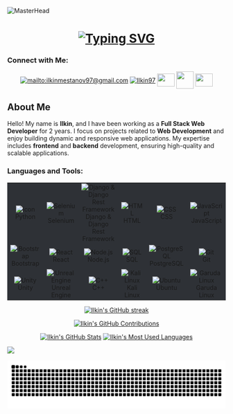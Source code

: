 
 ![MasterHead](https://user-images.githubusercontent.com/63905637/145709095-4f7e73cb-e52e-44fa-99a5-58a96ac4ff0c.gif)

<h1 align="center">
  <a href="https://git.io/typing-svg">
    <img src="https://readme-typing-svg.demolab.com?font=Sixtyfour&size=24&pause=1000&color=AAD102&center=true&vCenter=true&random=false&width=600&height=100&lines=Hi+%F0%9F%91%8B%2C+I'm+Ilkin;Full+Stack+Web+Developer" alt="Typing SVG" />
  </a>
</h1>

<h3 align="left">Connect with Me:</h3>
<p align="center">
<a href="mailto:ilkinmestanov97@gmail.com" target="blank"><img align="center"
src="https://upload.wikimedia.org/wikipedia/commons/8/8c/Gmail_Icon_%282013-2020%29.svg"
alt="mailto:ilkinmestanov97@gmail.com" height="30" width="40" /></a>
<a href="https://www.facebook.com//" target="blank"><img align="center"
src="https://raw.githubusercontent.com/rahuldkjain/github-profile-readme-generator/master/src/images/icons/Social/facebook.svg"
alt="Ilkin97" height="30" width="40" /></a>
<a href="https://instagram.com/" target="blank"><img align="center"
src="https://raw.githubusercontent.com/rahuldkjain/github-profile-readme-generator/master/src/images/icons/Social/instagram.svg"
alt="" height="30" width="40" /></a>
<a href="https://discord.gg/" target="blank"><img align="center"
src="https://raw.githubusercontent.com/rahuldkjain/github-profile-readme-generator/master/src/images/icons/Social/discord.svg"
alt="" height="40" width="40" /></a>
<a href="https://www.linkedin.com/in//" target="blank"><img align="center"
src="https://raw.githubusercontent.com/rahuldkjain/github-profile-readme-generator/master/src/images/icons/Social/linked-in-alt.svg"
alt="" height="30" width="40" /></a>
</p>

## About Me
Hello! My name is **Ilkin**, and I have been working as a **Full Stack Web Developer** for 2 years. I focus on projects related to **Web Development** and enjoy building dynamic and responsive web applications. My expertise includes **frontend** and **backend** development, ensuring high-quality and scalable applications.

<h3 align="left">Languages and Tools:</h3>

<table align="center" style="background-color:#2e3136; width:100%;">
  <tr>
    <td align="center" width="96">
      <img src="https://techstack-generator.vercel.app/python-icon.svg" alt="icon" width="60" height="65" />
      <br>Python
    </td>
    <td align="center" width="96">
      <img src="https://upload.wikimedia.org/wikipedia/commons/d/d5/Selenium_Logo.png" width="65" height="65" alt="Selenium" />
      <br>Selenium
    </td>
    <td align="center" width="96">
      <img src="https://skillicons.dev/icons?i=django" width="65" height="65" alt="Django & Django Rest Framework" />
      <br>Django & Django Rest Framework
    </td>
    <td align="center" width="96">
      <img src="https://skillicons.dev/icons?i=html" width="65" height="65" alt="HTML" />
      <br>HTML
    </td>
    <td align="center" width="96">
      <img src="https://skillicons.dev/icons?i=css" width="65" height="65" alt="CSS" />
      <br>CSS
    </td>
    <td align="center" width="96">
      <img src="https://skillicons.dev/icons?i=javascript" width="65" height="65" alt="JavaScript" />
      <br>JavaScript
    </td>
  </tr>
  <tr>
    <td align="center" width="96">
      <img src="https://skillicons.dev/icons?i=bootstrap" width="65" height="65" alt="Bootstrap" />
      <br>Bootstrap
    </td>
    <td align="center" width="96">
      <img src="https://skillicons.dev/icons?i=react" width="65" height="65" alt="React" />
      <br>React
    </td>
    <td align="center" width="96">
      <img src="https://skillicons.dev/icons?i=nodejs" width="65" height="65" alt="Node.js" />
      <br>Node.js
    </td>
    <td align="center" width="96">
      <img src="https://skillicons.dev/icons?i=sql" width="65" height="65" alt="SQL" />
      <br>SQL
    </td>
    <td align="center" width="96">
      <img src="https://skillicons.dev/icons?i=postgres" width="65" height="65" alt="PostgreSQL" />
      <br>PostgreSQL
    </td>
    <td align="center" width="96">
      <img src="https://skillicons.dev/icons?i=git" width="65" height="65" alt="Git" />
      <br>Git
    </td>
  </tr>
  <tr>
    <td align="center" width="96">
      <img src="https://upload.wikimedia.org/wikipedia/commons/c/c3/Unity_2021.svg" width="65" height="65" alt="Unity" />
      <br>Unity
    </td>
    <td align="center" width="96">
      <img src="https://upload.wikimedia.org/wikipedia/commons/e/ed/Unreal_Engine_Logo.svg" width="65" height="65" alt="Unreal Engine" />
      <br>Unreal Engine
    </td>
    <td align="center" width="96">
      <img src="https://skillicons.dev/icons?i=cpp" width="65" height="65" alt="C++" />
      <br>C++
    </td>
    <td align="center" width="96">
      <img src="https://upload.wikimedia.org/wikipedia/commons/a/af/Kali-linux-logo.svg" width="65" height="65" alt="Kali Linux" />
      <br>Kali Linux
    </td>
    <td align="center" width="96">
      <img src="https://upload.wikimedia.org/wikipedia/commons/3/3a/Ubuntu_logo_%282022%29.svg" width="65" height="65" alt="Ubuntu" />
      <br>Ubuntu
    </td>
    <td align="center" width="96">
      <img src="https://upload.wikimedia.org/wikipedia/commons/4/44/Garuda_Linux_logo.svg" width="65" height="65" alt="Garuda Linux" />
      <br>Garuda Linux
    </td>
  </tr>
</table> 

<p align="center">
  <a href="https://github.com/Ilkin97">
    <img src="https://github-readme-streak-stats.herokuapp.com/?user=Ilkin97&theme=merko" alt="Ilkin's GitHub streak"/>
  </a>
</p>

<p align="center">
  <a href="https://github.com/Ilkin97">
    <img src="https://github-profile-summary-cards.vercel.app/api/cards/profile-details?username=Ilkin97&theme=merko" alt="Ilkin's GitHub Contributions"/>
  </a>
</p>

<p align="center"> 
  <a href="https://github.com/Ilkin97"><img alt="Ilkin's GitHub Stats" src="https://denvercoder1-github-readme-stats.vercel.app/api?username=Ilkin97&show_icons=true&count_private=true&theme=merko" height="192px" width="49.7%"/></a>
  <a href="https://github.com/"><img alt="Ilkin's Most Used Languages" src="https://denvercoder1-github-readme-stats.vercel.app/api/top-langs/?username=Ilkin97&langs_count=8&layout=compact&theme=merko" height="192px" width="max-content"/></a>
</p>

<a align="center" href="https://github.com/Ilkin97">
  <img src="https://github-readme-activity-graph.vercel.app/graph?username=Ilkin97&bg_color=0D1117&color=abd200&line=abd200&point=7F3FBF&area_color=FFFFFF&title_color=abd200&area=true">
</a>

<p align="center"><img src="https://raw.githubusercontent.com/Deri-Kurniawan/Deri-Kurniawan/output/github-snake.svg"/></p>
